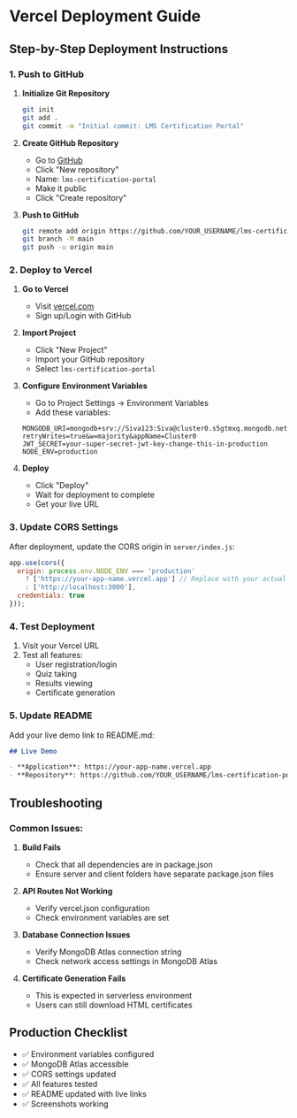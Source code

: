 # Vercel Deployment Guide

## Step-by-Step Deployment Instructions

### 1. Push to GitHub

1. **Initialize Git Repository**
   ```bash
   git init
   git add .
   git commit -m "Initial commit: LMS Certification Portal"
   ```

2. **Create GitHub Repository**
   - Go to [GitHub](https://github.com)
   - Click "New repository"
   - Name: `lms-certification-portal`
   - Make it public
   - Click "Create repository"

3. **Push to GitHub**
   ```bash
   git remote add origin https://github.com/YOUR_USERNAME/lms-certification-portal.git
   git branch -M main
   git push -u origin main
   ```

### 2. Deploy to Vercel

1. **Go to Vercel**
   - Visit [vercel.com](https://vercel.com)
   - Sign up/Login with GitHub

2. **Import Project**
   - Click "New Project"
   - Import your GitHub repository
   - Select `lms-certification-portal`

3. **Configure Environment Variables**
   - Go to Project Settings → Environment Variables
   - Add these variables:

   ```
   MONGODB_URI=mongodb+srv://Siva123:Siva@cluster0.s5gtmxq.mongodb.net/?retryWrites=true&w=majority&appName=Cluster0
   JWT_SECRET=your-super-secret-jwt-key-change-this-in-production
   NODE_ENV=production
   ```

4. **Deploy**
   - Click "Deploy"
   - Wait for deployment to complete
   - Get your live URL

### 3. Update CORS Settings

After deployment, update the CORS origin in `server/index.js`:

```javascript
app.use(cors({
  origin: process.env.NODE_ENV === 'production'
    ? ['https://your-app-name.vercel.app'] // Replace with your actual Vercel URL
    : ['http://localhost:3000'],
  credentials: true
}));
```

### 4. Test Deployment

1. Visit your Vercel URL
2. Test all features:
   - User registration/login
   - Quiz taking
   - Results viewing
   - Certificate generation

### 5. Update README

Add your live demo link to README.md:

```markdown
## Live Demo

- **Application**: https://your-app-name.vercel.app
- **Repository**: https://github.com/YOUR_USERNAME/lms-certification-portal
```

## Troubleshooting

### Common Issues:

1. **Build Fails**
   - Check that all dependencies are in package.json
   - Ensure server and client folders have separate package.json files

2. **API Routes Not Working**
   - Verify vercel.json configuration
   - Check environment variables are set

3. **Database Connection Issues**
   - Verify MongoDB Atlas connection string
   - Check network access settings in MongoDB Atlas

4. **Certificate Generation Fails**
   - This is expected in serverless environment
   - Users can still download HTML certificates

## Production Checklist

- ✅ Environment variables configured
- ✅ MongoDB Atlas accessible
- ✅ CORS settings updated
- ✅ All features tested
- ✅ README updated with live links
- ✅ Screenshots working
